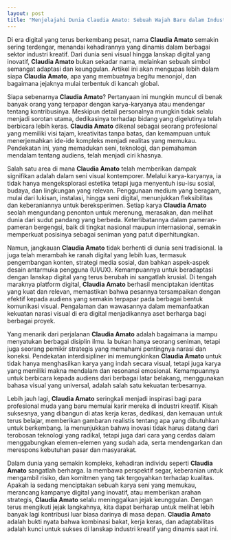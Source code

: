 ```yaml
---
layout: post
title: "Menjelajahi Dunia Claudia Amato: Sebuah Wajah Baru dalam Industri Kreatif"
---
```


Di era digital yang terus berkembang pesat, nama **Claudia Amato** semakin sering terdengar, menandai kehadirannya yang dinamis dalam berbagai sektor industri kreatif. Dari dunia seni visual hingga lanskap digital yang inovatif, **Claudia Amato** bukan sekadar nama, melainkan sebuah simbol semangat adaptasi dan keunggulan. Artikel ini akan mengupas lebih dalam siapa **Claudia Amato**, apa yang membuatnya begitu menonjol, dan bagaimana jejaknya mulai terbentuk di kancah global.

Siapa sebenarnya **Claudia Amato**? Pertanyaan ini mungkin muncul di benak banyak orang yang terpapar dengan karya-karyanya atau mendengar tentang kontribusinya. Meskipun detail personalnya mungkin tidak selalu menjadi sorotan utama, dedikasinya terhadap bidang yang digelutinya telah berbicara lebih keras. **Claudia Amato** dikenal sebagai seorang profesional yang memiliki visi tajam, kreativitas tanpa batas, dan kemampuan untuk menerjemahkan ide-ide kompleks menjadi realitas yang memukau. Pendekatan ini, yang memadukan seni, teknologi, dan pemahaman mendalam tentang audiens, telah menjadi ciri khasnya.

Salah satu area di mana **Claudia Amato** telah memberikan dampak signifikan adalah dalam seni visual kontemporer. Melalui karya-karyanya, ia tidak hanya mengeksplorasi estetika tetapi juga menyentuh isu-isu sosial, budaya, dan lingkungan yang relevan. Penggunaan medium yang beragam, mulai dari lukisan, instalasi, hingga seni digital, menunjukkan fleksibilitas dan keberaniannya untuk bereksperimen. Setiap karya **Claudia Amato** seolah mengundang penonton untuk merenung, merasakan, dan melihat dunia dari sudut pandang yang berbeda. Keterlibatannya dalam pameran-pameran bergengsi, baik di tingkat nasional maupun internasional, semakin memperkuat posisinya sebagai seniman yang patut diperhitungkan.

Namun, jangkauan **Claudia Amato** tidak berhenti di dunia seni tradisional. Ia juga telah merambah ke ranah digital yang lebih luas, termasuk pengembangan konten, strategi media sosial, dan bahkan aspek-aspek desain antarmuka pengguna (UI/UX). Kemampuannya untuk beradaptasi dengan lanskap digital yang terus berubah ini sangatlah krusial. Di tengah maraknya platform digital, **Claudia Amato** berhasil menciptakan identitas yang kuat dan relevan, memastikan bahwa pesannya tersampaikan dengan efektif kepada audiens yang semakin terpapar pada berbagai bentuk komunikasi visual. Pengalaman dan wawasannya dalam memanfaatkan kekuatan narasi visual di era digital menjadikannya aset berharga bagi berbagai proyek.

Yang menarik dari perjalanan **Claudia Amato** adalah bagaimana ia mampu menyatukan berbagai disiplin ilmu. Ia bukan hanya seorang seniman, tetapi juga seorang pemikir strategis yang memahami pentingnya narasi dan koneksi. Pendekatan interdisipliner ini memungkinkan **Claudia Amato** untuk tidak hanya menghasilkan karya yang indah secara visual, tetapi juga karya yang memiliki makna mendalam dan resonansi emosional. Kemampuannya untuk berbicara kepada audiens dari berbagai latar belakang, menggunakan bahasa visual yang universal, adalah salah satu kekuatan terbesarnya.

Lebih jauh lagi, **Claudia Amato** seringkali menjadi inspirasi bagi para profesional muda yang baru memulai karir mereka di industri kreatif. Kisah suksesnya, yang dibangun di atas kerja keras, dedikasi, dan kemauan untuk terus belajar, memberikan gambaran realistis tentang apa yang dibutuhkan untuk berkembang. Ia menunjukkan bahwa inovasi tidak harus datang dari terobosan teknologi yang radikal, tetapi juga dari cara yang cerdas dalam menggabungkan elemen-elemen yang sudah ada, serta mendengarkan dan merespons kebutuhan pasar dan masyarakat.

Dalam dunia yang semakin kompleks, kehadiran individu seperti **Claudia Amato** sangatlah berharga. Ia membawa perspektif segar, keberanian untuk mengambil risiko, dan komitmen yang tak tergoyahkan terhadap kualitas. Apakah ia sedang menciptakan sebuah karya seni yang memukau, merancang kampanye digital yang inovatif, atau memberikan arahan strategis, **Claudia Amato** selalu meninggalkan jejak keunggulan. Dengan terus mengikuti jejak langkahnya, kita dapat berharap untuk melihat lebih banyak lagi kontribusi luar biasa darinya di masa depan. **Claudia Amato** adalah bukti nyata bahwa kombinasi bakat, kerja keras, dan adaptabilitas adalah kunci untuk sukses di lanskap industri kreatif yang dinamis saat ini.

